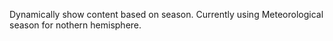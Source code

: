 Dynamically show content based on season.
Currently using Meteorological season for nothern hemisphere.